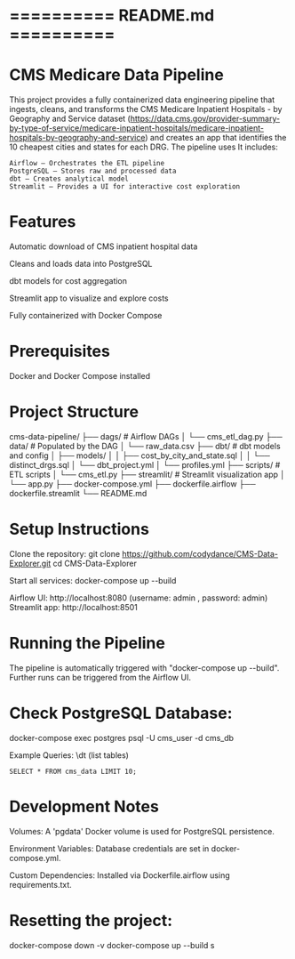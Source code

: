 # ========== README.md ==========
# CMS Medicare Data Pipeline
This project provides a fully containerized data engineering pipeline that ingests, cleans, and transforms the CMS Medicare Inpatient Hospitals - by Geography and Service dataset (https://data.cms.gov/provider-summary-by-type-of-service/medicare-inpatient-hospitals/medicare-inpatient-hospitals-by-geography-and-service) and creates an app that identifies the 10 cheapest cities and states for each DRG. The pipeline uses  It includes:

    Airflow – Orchestrates the ETL pipeline
    PostgreSQL – Stores raw and processed data
    dbt – Creates analytical model
    Streamlit – Provides a UI for interactive cost exploration

# Features
Automatic download of CMS inpatient hospital data

Cleans and loads data into PostgreSQL

dbt models for cost aggregation

Streamlit app to visualize and explore costs

Fully containerized with Docker Compose

# Prerequisites
Docker and Docker Compose installed


# Project Structure
cms-data-pipeline/
├── dags/                     # Airflow DAGs
│   └── cms_etl_dag.py
├── data/                     # Populated by the DAG
│   └── raw_data.csv
├── dbt/                      # dbt models and config
│   ├── models/
│   │   ├── cost_by_city_and_state.sql
│   │   └── distinct_drgs.sql
│   └── dbt_project.yml
│   └── profiles.yml
├── scripts/                  # ETL scripts
│   └── cms_etl.py
├── streamlit/                # Streamlit visualization app
│   └── app.py
├── docker-compose.yml
├── dockerfile.airflow
├── dockerfile.streamlit
└── README.md


# Setup Instructions
Clone the repository:
git clone https://github.com/codydance/CMS-Data-Explorer.git
cd CMS-Data-Explorer

Start all services:
docker-compose up --build

Airflow UI: http://localhost:8080 (username: admin , password: admin)
Streamlit app: http://localhost:8501

# Running the Pipeline
The pipeline is automatically triggered with "docker-compose up --build". Further runs can be triggered from the Airflow UI. 

# Check PostgreSQL Database:
docker-compose exec postgres psql -U cms_user -d cms_db

Example Queries:
    \dt (list tables)

    SELECT * FROM cms_data LIMIT 10;

# Development Notes
Volumes: A 'pgdata' Docker volume is used for PostgreSQL persistence.

Environment Variables: Database credentials are set in docker-compose.yml.

Custom Dependencies: Installed via Dockerfile.airflow using requirements.txt.

# Resetting the project:
docker-compose down -v
docker-compose up --build
s

